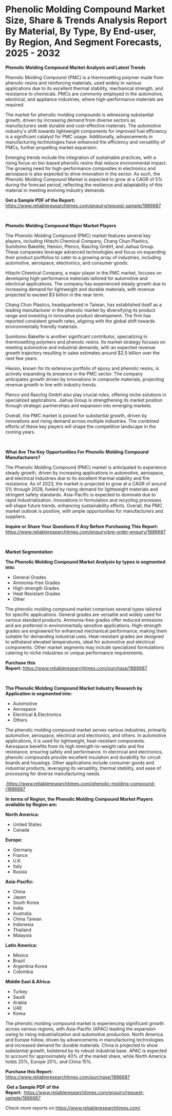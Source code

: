 <p><h1>Phenolic Molding Compound Market Size, Share & Trends Analysis Report By Material, By Type, By End-user, By Region, And Segment Forecasts, 2025 - 2032</h1></p><p><strong>Phenolic Molding Compound Market Analysis and Latest Trends</strong></p>
<p><p>Phenolic Molding Compound (PMC) is a thermosetting polymer made from phenolic resins and reinforcing materials, used widely in various applications due to its excellent thermal stability, mechanical strength, and resistance to chemicals. PMCs are commonly employed in the automotive, electrical, and appliance industries, where high-performance materials are required. </p><p>The market for phenolic molding compounds is witnessing substantial growth, driven by increasing demand from diverse sectors as manufacturers seek durable and cost-effective materials. The automotive industry's shift towards lightweight components for improved fuel efficiency is a significant catalyst for PMC usage. Additionally, advancements in manufacturing technologies have enhanced the efficiency and versatility of PMCs, further propelling market expansion.</p><p>Emerging trends include the integration of sustainable practices, with a rising focus on bio-based phenolic resins that reduce environmental impact. The growing need for high-performance composites in electronics and aerospace is also expected to drive innovation in the sector. As such, the Phenolic Molding Compound Market is expected to grow at a CAGR of 5% during the forecast period, reflecting the resilience and adaptability of this material in meeting evolving industry demands.</p></p>
<p><strong>Get a Sample PDF of the Report:&nbsp;</strong> <a href="https://www.reliableresearchtimes.com/enquiry/request-sample/1886687?utm_campaign=3576&utm_medium=2&utm_source=Github&utm_content=ia&utm_term=01042025&utm_id=phenolic-molding-compound">https://www.reliableresearchtimes.com/enquiry/request-sample/1886687</a></p>
<p>&nbsp;</p>
<p><strong>Phenolic Molding Compound Major Market Players</strong></p>
<p><p>The Phenolic Molding Compound (PMC) market features several key players, including Hitachi Chemical Company, Chang Chun Plastics, Sumitomo Bakelite, Hexion, Plenco, Raschig GmbH, and Jiahua Group. These companies leverage advanced technologies and focus on expanding their product portfolios to cater to a growing array of industries, including automotive, aerospace, electronics, and consumer goods.</p><p>Hitachi Chemical Company, a major player in the PMC market, focuses on developing high-performance materials tailored for automotive and electrical applications. The company has experienced steady growth due to increasing demand for lightweight and durable materials, with revenue projected to exceed $3 billion in the near term.</p><p>Chang Chun Plastics, headquartered in Taiwan, has established itself as a leading manufacturer in the phenolic market by diversifying its product range and investing in innovative product development. The firm has reported consistent growth rates, aligning with the global shift towards environmentally friendly materials.</p><p>Sumitomo Bakelite is another significant contributor, specializing in thermosetting polymers and phenolic resins. Its market strategy focuses on meeting automotive and industrial demands, with an expected revenue growth trajectory resulting in sales estimates around $2.5 billion over the next few years.</p><p>Hexion, known for its extensive portfolio of epoxy and phenolic resins, is actively expanding its presence in the PMC sector. The company anticipates growth driven by innovations in composite materials, projecting revenue growth in line with industry trends.</p><p>Plenco and Raschig GmbH also play crucial roles, offering niche solutions in specialized applications. Jiahua Group is strengthening its market position through strategic partnerships and expansion into emerging markets.</p><p>Overall, the PMC market is poised for substantial growth, driven by innovations and rising demand across multiple industries. The combined efforts of these key players will shape the competitive landscape in the coming years.</p></p>
<p>&nbsp;</p>
<p><strong>What Are The Key Opportunities For Phenolic Molding Compound Manufacturers?</strong></p>
<p><p>The Phenolic Molding Compound (PMC) market is anticipated to experience steady growth, driven by increasing applications in automotive, aerospace, and electrical industries due to its excellent thermal stability and fire resistance. As of 2023, the market is projected to grow at a CAGR of around 5% through 2028, fueled by rising demand for lightweight materials and stringent safety standards. Asia-Pacific is expected to dominate due to rapid industrialization. Innovations in formulation and recycling processes will shape future trends, enhancing sustainability efforts. Overall, the PMC market outlook is positive, with ample opportunities for manufacturers and suppliers.</p></p>
<p><strong>Inquire or Share Your Questions If Any Before Purchasing This Report:</strong> <a href="https://www.reliableresearchtimes.com/enquiry/pre-order-enquiry/1886687?utm_campaign=3576&utm_medium=2&utm_source=Github&utm_content=ia&utm_term=01042025&utm_id=phenolic-molding-compound">https://www.reliableresearchtimes.com/enquiry/pre-order-enquiry/1886687</a></p>
<p>&nbsp;</p>
<p><strong>Market Segmentation</strong></p>
<p><strong>The Phenolic Molding Compound Market Analysis by types is segmented into:</strong></p>
<p><ul><li>General Grades</li><li>Ammonia-free Grades</li><li>High-strength Grades</li><li>Heat Resistant Grades</li><li>Other</li></ul></p>
<p><p>The phenolic molding compound market comprises several types tailored for specific applications. General grades are versatile and widely used for various standard products. Ammonia-free grades offer reduced emissions and are preferred in environmentally sensitive applications. High-strength grades are engineered for enhanced mechanical performance, making them suitable for demanding industrial uses. Heat-resistant grades are designed to withstand elevated temperatures, ideal for automotive and electrical components. Other market segments may include specialized formulations catering to niche industries or unique performance requirements.</p></p>
<p><strong>Purchase this Report:&nbsp;</strong><a href="https://www.reliableresearchtimes.com/purchase/1886687?utm_campaign=3576&utm_medium=2&utm_source=Github&utm_content=ia&utm_term=01042025&utm_id=phenolic-molding-compound">https://www.reliableresearchtimes.com/purchase/1886687</a></p>
<p>&nbsp;</p>
<p><strong>The Phenolic Molding Compound Market Industry Research by Application is segmented into:</strong></p>
<p><ul><li>Automotive</li><li>Aerospace</li><li>Electrical & Electronics</li><li>Others</li></ul></p>
<p><p>The phenolic molding compound market serves various industries, primarily automotive, aerospace, electrical and electronics, and others. In automotive applications, it is used for lightweight, heat-resistant components. Aerospace benefits from its high strength-to-weight ratio and fire resistance, ensuring safety and performance. In electrical and electronics, phenolic compounds provide excellent insulation and durability for circuit boards and housings. Other applications include consumer goods and industrial products, leveraging its versatility, thermal stability, and ease of processing for diverse manufacturing needs.</p></p>
<p><a href="https://www.reliableresearchtimes.com/phenolic-molding-compound-r1886687?utm_campaign=3576&utm_medium=2&utm_source=Github&utm_content=ia&utm_term=01042025&utm_id=phenolic-molding-compound">&nbsp;https://www.reliableresearchtimes.com/phenolic-molding-compound-r1886687</a></p>
<p><strong>In terms of Region, the Phenolic Molding Compound Market Players available by Region are:</strong></p>
<p>
    <p> <strong> North America: </strong>
        <ul>
            <li>United States</li>
            <li>Canada</li>
        </ul>
        </p> 
    <p> <strong> Europe: </strong>
        <ul>
            <li>Germany</li>
            <li>France</li>
            <li>U.K.</li>
            <li>Italy</li>
            <li>Russia</li>
        </ul>
        </p> 
    <p> <strong> Asia-Pacific: </strong>
        <ul>
            <li>China</li>
            <li>Japan</li>
            <li>South Korea</li>
            <li>India</li>
            <li>Australia</li>
            <li>China Taiwan</li>
            <li>Indonesia</li>
            <li>Thailand</li>
            <li>Malaysia</li>
        </ul>
        </p> 
    <p> <strong> Latin America: </strong>
        <ul>
            <li>Mexico</li>
            <li>Brazil</li>
            <li>Argentina Korea</li>
            <li>Colombia</li>
        </ul>
        </p> 
    <p> <strong> Middle East & Africa: </strong>
        <ul>
            <li>Turkey</li>
            <li>Saudi</li>
            <li>Arabia</li>
            <li>UAE</li>
            <li>Korea</li>
        </ul>
    </p>
    </p>
<p><p>The phenolic molding compound market is experiencing significant growth across various regions, with Asia-Pacific (APAC) leading the expansion owing to rising industrialization and automotive production. North America and Europe follow, driven by advancements in manufacturing technologies and increased demand for durable materials. China is projected to show substantial growth, bolstered by its robust industrial base. APAC is expected to account for approximately 40% of the market share, while North America holds 25%, Europe 20%, and China 15%.</p></p>
<p><strong>Purchase this Report: </strong><a href="https://www.reliableresearchtimes.com/purchase/1886687?utm_campaign=3576&utm_medium=2&utm_source=Github&utm_content=ia&utm_term=01042025&utm_id=phenolic-molding-compound">https://www.reliableresearchtimes.com/purchase/1886687</a></p>
<p>&nbsp;<strong>Get a Sample PDF of the Report:&nbsp;&nbsp;</strong><a href="https://www.reliableresearchtimes.com/enquiry/request-sample/1886687?utm_campaign=3576&utm_medium=2&utm_source=Github&utm_content=ia&utm_term=01042025&utm_id=phenolic-molding-compound">https://www.reliableresearchtimes.com/enquiry/request-sample/1886687</a></p>
<p><strong></strong></p>
<p>Check more reports on <a href="https://www.reliableresearchtimes.com/?utm_campaign=3576&utm_medium=2&utm_source=Github&utm_content=ia&utm_term=01042025&utm_id=phenolic-molding-compound">https://www.reliableresearchtimes.com/</a></p>